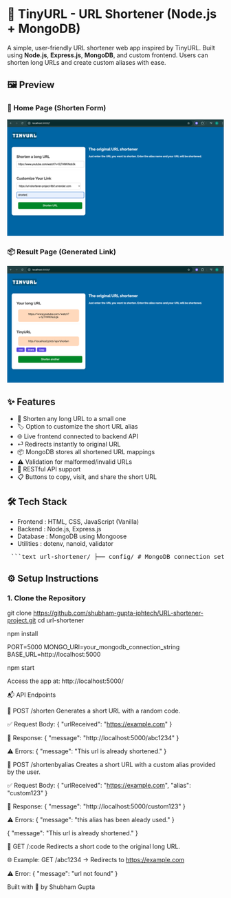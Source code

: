 # 🔗 TinyURL - URL Shortener (Node.js + MongoDB)

A simple, user-friendly URL shortener web app inspired by TinyURL. Built using **Node.js**, **Express.js**, **MongoDB**, and custom frontend. Users can shorten long URLs and create custom aliases with ease.


## 🖼️ Preview

### 🎯 Home Page (Shorten Form)
![Form Screenshot](./screenshots/form.png)

### 📦 Result Page (Generated Link)
![Result Screenshot](./screenshots/result.png)


## ✨ Features

- 🔗 Shorten any long URL to a small one
- 🏷️ Option to customize the short URL alias
- 🌐 Live frontend connected to backend API
- ⏎ Redirects instantly to original URL
- 📦 MongoDB stores all shortened URL mappings
- ⚠️ Validation for malformed/invalid URLs
- 🧪 RESTful API support
- 📋 Buttons to copy, visit, and share the short URL


## 🛠 Tech Stack

- Frontend : HTML, CSS, JavaScript (Vanilla)
- Backend : Node.js, Express.js
- Database : MongoDB using Mongoose
- Utilities : dotenv, nanoid, validator


<pre lang="markdown"> ```text url-shortener/ ├── config/ # MongoDB connection setup │ └── db.js ├── controller/ # URL shortening logic (optional abstraction) │ └── urlController.js ├── model/ # Mongoose schema │ └── url.js ├── public/ # Static frontend files (HTML, CSS, JS) │ ├── index.html │ ├── style.css │ └── script.js ├── router/ # Express route handlers │ └── urlRoute.js ├── .env # Environment variables ├── package.json # Project metadata and dependencies ├── package-lock.json ├── sample.txt # Sample input or test file (if needed) └── server.js # App entry point ``` </pre>


## ⚙️ Setup Instructions

### 1. Clone the Repository

git clone https://github.com/shubham-gupta-iphtech/URL-shortener-project.git
cd url-shortener

npm install

PORT=5000
MONGO_URI=your_mongodb_connection_string
BASE_URL=http://localhost:5000

npm start

Access the app at: http://localhost:5000/

📬 API Endpoints

🔗 POST /shorten
Generates a short URL with a random code.

✅ Request Body:
{
  "urlReceived": "https://example.com"
}

🔁 Response:
{
  "message": "http://localhost:5000/abc1234"
}

⚠️ Errors:
{
  "message": "This url is already shortened."
}

🔗 POST /shortenbyalias
Creates a short URL with a custom alias provided by the user.

✅ Request Body:
{
  "urlReceived": "https://example.com",
  "alias": "custom123"
}

🔁 Response:
{
  "message": "http://localhost:5000/custom123"
}

⚠️ Errors:
{
  "message": "this alias has been aleady used."
}

{
  "message": "This url is already shortened."
}

🔗 GET /:code
Redirects a short code to the original long URL.

🌐 Example:
GET /abc1234 → Redirects to https://example.com

⚠️ Error:
{
  "message": "url not found"
}

Built with 💙 by Shubham Gupta
